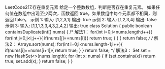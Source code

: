 LeetCode217.存在重复元素
给定一个整数数组，判断是否存在重复元素。
如果任何值在数组中出现至少两次，函数返回 true。如果数组中每个元素都不相同，则返回 false。
示例 1:
输入: [1,2,3,1]
输出: true
示例 2:
输入: [1,2,3,4]
输出: false
示例 3:
输入: [1,1,1,3,3,4,3,2,4,2]
输出: true
class Solution {
    public boolean containsDuplicate(int[] nums) {
        /*
        解法1：
        for(int i=0;i<nums.length;i++){
            for(int j=0;j<i;j++){
                if(nums[j]==nums[i]){
                    return true;
                }
            }
        }
        return false;
        */
        /*
        解法2：
        Arrays.sort(nums);
        for(int i=0;i<nums.length-1;i++){
            if(nums[i]==nums[i+1]){
                return true;
            }
        }
        return false;
        */
        解法3：
        Set<Integer> set = new HashSet<>(nums.length);
    for (int x: nums) {
        if (set.contains(x)) return true;
        set.add(x);
    }
    return false;
    }
}
